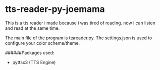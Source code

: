 # tts-reader-py-joemama
This is a tts reader i made because i was tired of reading.
now i can listen and read at the same time.

The main file of the program is ttsreader.py. 
The settings.json is used to configure your color scheme/theme.

######Packages used:
- pyttsx3 (TTS Engine)
